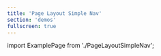 ```yaml
---
title: 'Page Layout Simple Nav'
section: 'demos'
fullscreen: true
---
```


import ExamplePage from './PageLayoutSimpleNav';

<ExamplePage />
